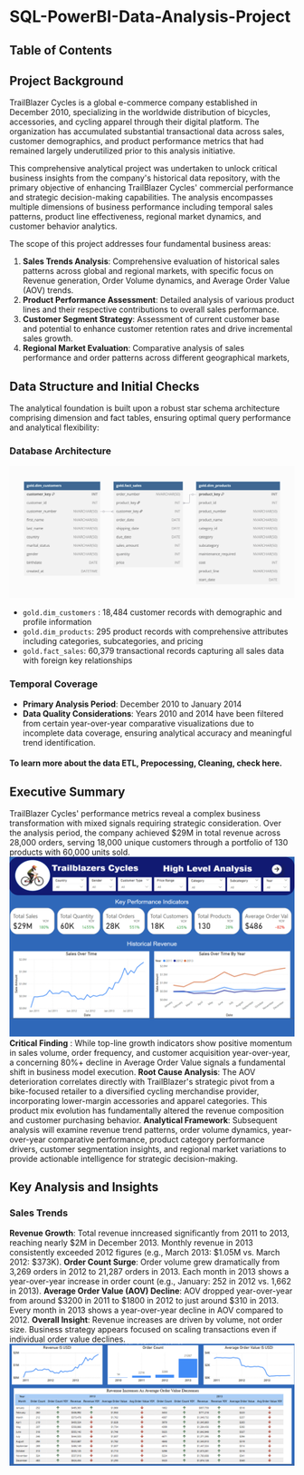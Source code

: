 # SQL-PowerBI-Data-Analysis-Project

## **Table of Contents**


## Project Background
TrailBlazer Cycles is a global e-commerce company established in December 2010, specializing in the worldwide distribution of bicycles, accessories, and cycling apparel through their digital platform. The organization has accumulated substantial transactional data across sales, customer demographics, and product performance metrics that had remained largely underutilized prior to this analysis initiative.

This comprehensive analytical project was undertaken to unlock critical business insights from the company's historical data repository, with the primary objective of enhancing TrailBlazer Cycles' commercial performance and strategic decision-making capabilities. The analysis encompasses multiple dimensions of business performance including temporal sales patterns, product line effectiveness, regional market dynamics, and customer behavior analytics.

The scope of this project addresses four fundamental business areas:
1. **Sales Trends Analysis**: Comprehensive evaluation of historical sales patterns across global and regional markets, with specific focus on Revenue generation, Order Volume dynamics, and Average Order Value (AOV) trends.
2. **Product Performance Assessment**: Detailed analysis of various product lines and their respective contributions to overall sales performance.
3. **Customer Segment Strategy**: Assessment of current customer base and potential to enhance customer retention rates and drive incremental sales growth.
4. **Regional Market Evaluation**: Comparative analysis of sales performance and order patterns across different geographical markets,

## Data Structure and Initial Checks
The analytical foundation is built upon a robust star schema architecture comprising dimension and fact tables, ensuring optimal query performance and analytical flexibility:
### Database Architecture
![Data Architecture layout](/docs/data_model.png)
- `gold.dim_customers` : 18,484 customer records with demographic and profile information
- `gold.dim_products`: 295 product records with comprehensive attributes including categories, 
   subcategories, and pricing
- `gold.fact_sales`: 60,379 transactional records capturing all sales data with foreign key relationships
### Temporal Coverage 
- **Primary Analysis Period**: December 2010 to January 2014
- **Data Quality Considerations**: Years 2010 and 2014 have been filtered from certain year-over-year 
  comparative visualizations due to incomplete data coverage, ensuring analytical accuracy and meaningful 
  trend identification.
#### To learn more about the data ETL, Prepocessing, Cleaning, check here.

## Executive Summary
TrailBlazer Cycles' performance metrics reveal a complex business transformation with mixed signals requiring strategic consideration. Over the analysis period, the company achieved $29M in total revenue across 28,000 orders, serving 18,000 unique customers through a portfolio of 130 products with 60,000 units sold.
![KPI Summary](/docs/Summary_KPI.png)
**Critical Finding** : While top-line growth indicators show positive momentum in sales volume, order frequency, and customer acquisition year-over-year, a concerning 80%+ decline in Average Order Value signals a fundamental shift in business model execution.
**Root Cause Analysis**: The AOV deterioration correlates directly with TrailBlazer's strategic pivot from a bike-focused retailer to a diversified cycling merchandise provider, incorporating lower-margin accessories and apparel categories. This product mix evolution has fundamentally altered the revenue composition and customer purchasing behavior.
**Analytical Framework**: Subsequent analysis will examine revenue trend patterns, order volume dynamics, year-over-year comparative performance, product category performance drivers, customer segmentation insights, and regional market variations to provide actionable intelligence for strategic decision-making.

## Key Analysis and Insights
### Sales Trends
**Revenue Growth**: Total revenue inncreased significantly from 2011 to 2013, reaching nearly $2M in December 2013. Monthly revenue in 2013 consistently exceeded 2012 figures (e.g., March 2013: $1.05M vs. March 2012: $373K).
**Order Count Surge**: Order volume grew dramatically from 3,269 orders in 2012 to 21,287 orders in 2013. Each month in 2013 shows a year-over-year increase in order count (e.g., January: 252 in 2012 vs. 1,662 in 2013).
**Average Order Value (AOV) Decline**: AOV dropped year-over-year from around $3200 in 2011 to $1800 in 2012 to just around $310 in  2013. Every month in 2013 shows a year-over-year decline in AOV compared to 2012.
**Overall Insight**: Revenue increases are driven by volume, not order size. Business strategy appears focused on scaling transactions even if individual order value declines.
![Sales Trend](/docs/Sales_Trend.png)













